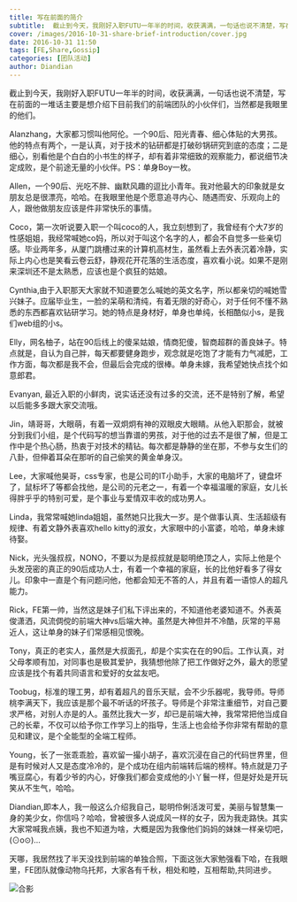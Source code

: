 ```yaml
---
title: 写在前面的简介
subtitle:  截止到今天，我刚好入职FUTU一年半的时间，收获满满，一句话也说不清楚，写在前面的一堆话主要是想介绍下目前我们的前端团队的小伙伴们，当然都是我眼里的他们。
cover: /images/2016-10-31-share-brief-introduction/cover.jpg
date: 2016-10-31 11:50
tags: [FE,Share,Gossip]
categories: [团队活动]
author: Diandian
---
```



截止到今天，我刚好入职FUTU一年半的时间，收获满满，一句话也说不清楚，写在前面的一堆话主要是想介绍下目前我们的前端团队的小伙伴们，当然都是我眼里的他们。

Alanzhang，大家都习惯叫他阿伦。一个90后、阳光青春、细心体贴的大男孩。他的特点有两个，一是认真，对于技术的钻研都是打破砂锅研究到底的态度；二是细心，别看他是个白白的小书生的样子，却有着非常细致的观察能力，都说细节决定成败，是个前途无量的小伙伴。PS：单身Boy一枚。

<!--more-->

Allen，一个90后、光吃不胖、幽默风趣的逗比小青年。我对他最大的印象就是女朋友总是很漂亮，哈哈。在我眼里他是个愿意追寻内心、随遇而安、乐观向上的人，跟他做朋友应该是件非常快乐的事情。

Coco，第一次听说要入职一个叫coco的人，我立刻想到了，我曾经有个大7岁的性感姐姐，我经常喊她co妈，所以对于叫这个名字的人，都会不自觉多一些亲切感。毕业两年多，从厦门跳槽过来的计算机高材生，虽然看上去外表沉着冷静，实际上内心也是笑看云卷云舒，静观花开花落的生活态度，喜欢看小说。如果不是刚来深圳还不是太熟悉，应该也是个疯狂的姑娘。

Cynthia,由于入职那天大家就不知道要怎么喊她的英文名字，所以都亲切的喊她雪兴妹子。应届毕业生，一脸的呆萌和清纯，有着无限的好奇心，对于任何不懂不熟悉的东西都喜欢钻研学习。她的特点是身材好，单身也单纯，长相酷似小s，是我们web组的小s。

Elly，网名柚子，站在90后线上的傻呆姑娘，情商犯傻，智商超群的善良妹子。特点就是，自认为自己胖，每天都要健身跑步，观念就是吃饱了才能有力气减肥，工作方面，每次都是我不会，但最后会完成的很棒。单身未嫁，我希望她快点找个如意郎君。

Evanyan, 最近入职的小鲜肉，说实话还没有过多的交流，还不是特别了解，希望以后能多多跟大家交流哦。

Jin，靖哥哥，大眼萌，有着一双炯炯有神的双眼皮大眼睛。从他入职那会，就被分到我们小组，是个代码写的想当靠谱的男孩，对于他的过去不是很了解，但是工作中是个热心肠，热衷于对技术的精钻。每次都是静静的坐在那，不参与女生们的八卦，但伸着耳朵在那听的自己偷笑的黄金单身汉。

Lee，大家喊他昊哥，css专家，也是公司的IT小助手，大家的电脑坏了，键盘坏了，鼠标坏了等都会找他，是公司的元老之一，有着一个幸福温暖的家庭，女儿长得胖乎乎的特别可爱，是个事业与爱情双丰收的成功男人。

Linda，我常常喊她linda姐姐，虽然她只比我大一岁。是个做事认真、生活超级有规律、有着文静外表喜欢hello kitty的淑女，大家眼中的小富婆，哈哈，单身未嫁待娶。

Nick，光头强叔叔，NONO，不要以为是叔叔就是聪明绝顶之人，实际上他是个头发茂密的真正的90后成功人士，有着一个幸福的家庭，长的比他好看多了得女儿。印象中一直是个有问题问他，他都会知无不答的人，并且有着一语惊人的超凡能力。

Rick，FE第一帅，当然这是妹子们私下评出来的，不知道他老婆知道不。外表英俊潇洒，风流倜傥的前端大神vs后端大神。虽然是大神但并不冷酷，灰常的平易近人，这让单身的妹子们常感相见恨晚。

Tony，真正的老实人，虽然是大叔面孔，却是个实实在在的90后。工作认真，对父母孝顺有加，对同事也是极其爱护，我猜想他除了把工作做好之外，最大的愿望应该是找个有着共同语言和爱好的女盆友吧。

Toobug，标准的理工男，却有着超凡的音乐天赋，会不少乐器呢，我导师。导师桃李满天下，我应该是那个最不听话的坏孩子。导师是个非常注重细节，对自己要求严格，对别人亦是的人。虽然比我大一岁，却已是前端大神，我常常把他当成自己的长辈，不仅可以给予你工作学习上的指导，生活上也会给予你非常有帮助的意见和建议，是个全能型的全端工程师。

Young，长了一张乖乖脸，喜欢留一撮小胡子，喜欢沉浸在自己的代码世界里，但是有时候对人又是态度冷冷的，是个成功在组内前端转后端的榜样。特点就是刀子嘴豆腐心，有着少爷的内心，好像我们都会变成他的小丫鬟一样，但是好处是开玩笑从不生气，哈哈。

Diandian,即本人，我一般这么介绍我自己，聪明伶俐活泼可爱，美丽与智慧集一身的美少女，你信吗？哈哈，曾被很多人说成风一样的女子，因为我走路快。其实大家常喊我点姨，我也不知道为啥，大概是因为我像他们妈妈的妹妹一样亲切吧，(⊙o⊙)…

天哪，我居然找了半天没找到前端的单独合照，下面这张大家勉强看下哈，在我眼里，FE团队就像动物乌托邦，大家各有千秋️，相处和睦，互相帮助,共同进步。


![合影](/images/share/1-1.jpg)

